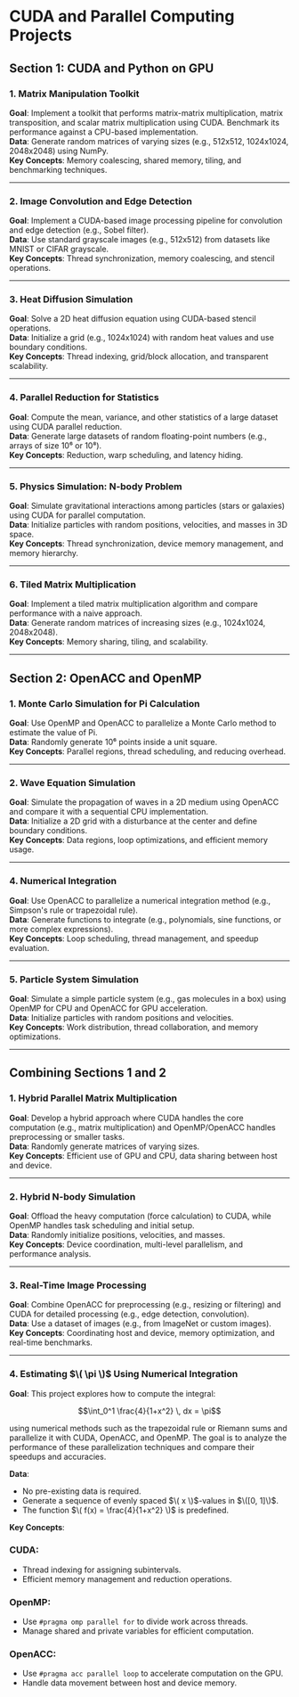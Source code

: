 # CUDA and Parallel Computing Projects

## Section 1: CUDA and Python on GPU

### 1. Matrix Manipulation Toolkit
**Goal**: Implement a toolkit that performs matrix-matrix multiplication, matrix transposition, and scalar matrix multiplication using CUDA. Benchmark its performance against a CPU-based implementation.  
**Data**: Generate random matrices of varying sizes (e.g., 512x512, 1024x1024, 2048x2048) using NumPy.  
**Key Concepts**: Memory coalescing, shared memory, tiling, and benchmarking techniques.  

---

### 2. Image Convolution and Edge Detection
**Goal**: Implement a CUDA-based image processing pipeline for convolution and edge detection (e.g., Sobel filter).  
**Data**: Use standard grayscale images (e.g., 512x512) from datasets like MNIST or CIFAR grayscale.  
**Key Concepts**: Thread synchronization, memory coalescing, and stencil operations.  

---

### 3. Heat Diffusion Simulation
**Goal**: Solve a 2D heat diffusion equation using CUDA-based stencil operations.  
**Data**: Initialize a grid (e.g., 1024x1024) with random heat values and use boundary conditions.  
**Key Concepts**: Thread indexing, grid/block allocation, and transparent scalability.  

---

### 4. Parallel Reduction for Statistics
**Goal**: Compute the mean, variance, and other statistics of a large dataset using CUDA parallel reduction.  
**Data**: Generate large datasets of random floating-point numbers (e.g., arrays of size 10⁶ or 10⁸).  
**Key Concepts**: Reduction, warp scheduling, and latency hiding.  

---

### 5. Physics Simulation: N-body Problem
**Goal**: Simulate gravitational interactions among particles (stars or galaxies) using CUDA for parallel computation.  
**Data**: Initialize particles with random positions, velocities, and masses in 3D space.  
**Key Concepts**: Thread synchronization, device memory management, and memory hierarchy.  

---

### 6. Tiled Matrix Multiplication
**Goal**: Implement a tiled matrix multiplication algorithm and compare performance with a naive approach.  
**Data**: Generate random matrices of increasing sizes (e.g., 1024x1024, 2048x2048).  
**Key Concepts**: Memory sharing, tiling, and scalability.  

---

## Section 2: OpenACC and OpenMP

### 1. Monte Carlo Simulation for Pi Calculation
**Goal**: Use OpenMP and OpenACC to parallelize a Monte Carlo method to estimate the value of Pi.  
**Data**: Randomly generate 10⁶ points inside a unit square.  
**Key Concepts**: Parallel regions, thread scheduling, and reducing overhead.  

---

### 2. Wave Equation Simulation
**Goal**: Simulate the propagation of waves in a 2D medium using OpenACC and compare it with a sequential CPU implementation.  
**Data**: Initialize a 2D grid with a disturbance at the center and define boundary conditions.  
**Key Concepts**: Data regions, loop optimizations, and efficient memory usage.  

---

### 4. Numerical Integration
**Goal**: Use OpenACC to parallelize a numerical integration method (e.g., Simpson's rule or trapezoidal rule).  
**Data**: Generate functions to integrate (e.g., polynomials, sine functions, or more complex expressions).  
**Key Concepts**: Loop scheduling, thread management, and speedup evaluation.  

---

### 5. Particle System Simulation
**Goal**: Simulate a simple particle system (e.g., gas molecules in a box) using OpenMP for CPU and OpenACC for GPU acceleration.  
**Data**: Initialize particles with random positions and velocities.  
**Key Concepts**: Work distribution, thread collaboration, and memory optimizations.  

---

## Combining Sections 1 and 2

### 1. Hybrid Parallel Matrix Multiplication
**Goal**: Develop a hybrid approach where CUDA handles the core computation (e.g., matrix multiplication) and OpenMP/OpenACC handles preprocessing or smaller tasks.  
**Data**: Randomly generate matrices of varying sizes.  
**Key Concepts**: Efficient use of GPU and CPU, data sharing between host and device.  

---

### 2. Hybrid N-body Simulation
**Goal**: Offload the heavy computation (force calculation) to CUDA, while OpenMP handles task scheduling and initial setup.  
**Data**: Randomly initialize positions, velocities, and masses.  
**Key Concepts**: Device coordination, multi-level parallelism, and performance analysis.  

---

### 3. Real-Time Image Processing
**Goal**: Combine OpenACC for preprocessing (e.g., resizing or filtering) and CUDA for detailed processing (e.g., edge detection, convolution).  
**Data**: Use a dataset of images (e.g., from ImageNet or custom images).  
**Key Concepts**: Coordinating host and device, memory optimization, and real-time benchmarks. 


---

### 4. Estimating $\( \pi \)$ Using Numerical Integration
**Goal**: This project explores how to compute the integral:

```math
\int_0^1 \frac{4}{1+x^2} \, dx = \pi
```

using numerical methods such as the trapezoidal rule or Riemann sums and parallelize it with CUDA, OpenACC, and OpenMP. The goal is to analyze the performance of these parallelization techniques and compare their speedups and accuracies.
  
**Data**:

- No pre-existing data is required.
- Generate a sequence of evenly spaced $\( x \)$-values in $\([0, 1]\)$.
- The function $\( f(x) = \frac{4}{1+x^2} \)$ is predefined.
 
**Key Concepts**: 
### CUDA:
- Thread indexing for assigning subintervals.
- Efficient memory management and reduction operations.

### OpenMP:
- Use `#pragma omp parallel for` to divide work across threads.
- Manage shared and private variables for efficient computation.

### OpenACC:
- Use `#pragma acc parallel loop` to accelerate computation on the GPU.
- Handle data movement between host and device memory.

